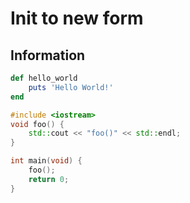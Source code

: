 # Init to new form
## Information
````ruby
def hello_world
	puts 'Hello World!'
end
````

````cpp
#include <iostream>
void foo() {
	std::cout << "foo()" << std::endl;
}

int main(void) {
	foo();
	return 0;
}
````
